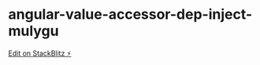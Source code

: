 # angular-value-accessor-dep-inject-mulygu

[Edit on StackBlitz ⚡️](https://stackblitz.com/edit/angular-value-accessor-dep-inject-mulygu)